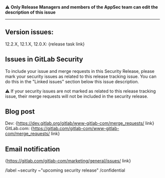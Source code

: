 <!--
# Read me first!

Set the title to: `Security Release: 12.2.X, 12.1.X, and 12.0.X`
-->

:warning: **Only Release Managers and members of the AppSec team can edit the description of this issue**

-------

## Version issues:

12.2.X, 12.1.X, 12.0.X: {release task link}

## Issues in GitLab Security

To include your issue and merge requests in this Security Release, please mark
your security issues as related to this release tracking issue. You can do this
in the "Linked issues" section below this issue description.

:warning: If your security issues are not marked as related to this release
tracking issue, their merge requests will not be included in the security
release.

## Blog post

Dev: {https://dev.gitlab.org/gitlab/www-gitlab-com/merge_requests/ link}<br/>
GitLab.com: {https://gitlab.com/gitlab-com/www-gitlab-com/merge_requests/ link}

## Email notification
{https://gitlab.com/gitlab-com/marketing/general/issues/ link}

/label ~security ~"upcoming security release"
/confidential

